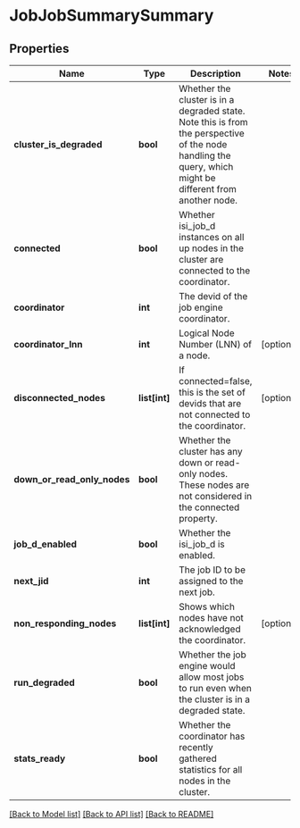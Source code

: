 # JobJobSummarySummary

## Properties
Name | Type | Description | Notes
------------ | ------------- | ------------- | -------------
**cluster_is_degraded** | **bool** | Whether the cluster is in a degraded state.  Note this is from the perspective of the node handling the query, which might be different from another node. | 
**connected** | **bool** | Whether isi_job_d instances on all up nodes in the cluster are connected to the coordinator. | 
**coordinator** | **int** | The devid of the job engine coordinator. | 
**coordinator_lnn** | **int** | Logical Node Number (LNN) of a node. | [optional] 
**disconnected_nodes** | **list[int]** | If connected&#x3D;false, this is the set of devids that are not connected to the coordinator. | [optional] 
**down_or_read_only_nodes** | **bool** | Whether the cluster has any down or read-only nodes.  These nodes are not considered in the connected property. | 
**job_d_enabled** | **bool** | Whether the isi_job_d is enabled. | 
**next_jid** | **int** | The job ID to be assigned to the next job. | 
**non_responding_nodes** | **list[int]** | Shows which nodes have not acknowledged the coordinator. | [optional] 
**run_degraded** | **bool** | Whether the job engine would allow most jobs to run even when the cluster is in a degraded state. | 
**stats_ready** | **bool** | Whether the coordinator has recently gathered statistics for all nodes in the cluster. | 

[[Back to Model list]](../README.md#documentation-for-models) [[Back to API list]](../README.md#documentation-for-api-endpoints) [[Back to README]](../README.md)


